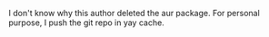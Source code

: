
I don't know why this author deleted the aur package. For personal purpose, I push the git repo in yay cache.

